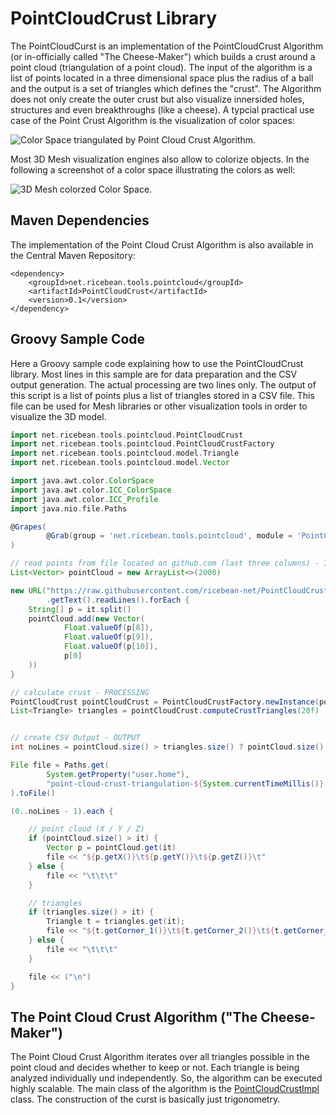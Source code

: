 # PointCloudCrust Library
The PointCloudCurst is an implementation of the PointCloudCrust Algorithm (or in-officially called "The Cheese-Maker") which builds a crust around a point cloud (triangulation of a point cloud). The input of the algorithm is a list of points located in a three dimensional space plus the radius of a ball and the output is a set of triangles which defines the "crust".
The Algorithm does not only create the outer crust but also visualize innersided holes, structures and even breakthroughs (like a cheese). A typcial practical use case of the Point Crust Algorithm is the visualization of color spaces:

![Color Space triangulated by Point Cloud Crust Algorithm.](https://github.com/ricebean-net/PointCloudCrust/blob/master/docs/point-cloud-crust-algorithm.png "Color Space triangulated by Point Cloud Crust Algorithm.")

Most 3D Mesh visualization engines also allow to colorize objects. In the following a screenshot of a color space illustrating the colors as well:

![3D Mesh colorzed Color Space.](https://github.com/ricebean-net/PointCloudCrust/blob/master/docs/colorspace.png "3D Mesh colorzed Color Space.")


## Maven Dependencies
The implementation of the Point Cloud Crust Algorithm is also available in the Central Maven Repository:
```
<dependency>
    <groupId>net.ricebean.tools.pointcloud</groupId>
    <artifactId>PointCloudCrust</artifactId>
    <version>0.1</version>
</dependency>
```

## Groovy Sample Code
Here a Groovy sample code explaining how to use the PointCloudCrust library. Most lines in this sample are for data preparation and the CSV output generation. The actual processing are two lines only.
The output of this script is a list of points plus a list of triangles stored in a CSV file. This file can be used for Mesh libraries or other visualization tools in order to visualize the 3D model.

```groovy
import net.ricebean.tools.pointcloud.PointCloudCrust
import net.ricebean.tools.pointcloud.PointCloudCrustFactory
import net.ricebean.tools.pointcloud.model.Triangle
import net.ricebean.tools.pointcloud.model.Vector

import java.awt.color.ColorSpace
import java.awt.color.ICC_ColorSpace
import java.awt.color.ICC_Profile
import java.nio.file.Paths

@Grapes(
        @Grab(group = 'net.ricebean.tools.pointcloud', module = 'PointCloudCrust', version = '0.1')
)

// read points from file located on github.com (last three columns) - INPUT
List<Vector> pointCloud = new ArrayList<>(2000)

new URL("https://raw.githubusercontent.com/ricebean-net/PointCloudCrust/master/src/test/resources/point_cloud_1.txt")
        .getText().readLines().forEach {
    String[] p = it.split()
    pointCloud.add(new Vector(
            Float.valueOf(p[8]),
            Float.valueOf(p[9]),
            Float.valueOf(p[10]),
            p[0]
    ))
}

// calculate crust - PROCESSING
PointCloudCrust pointCloudCrust = PointCloudCrustFactory.newInstance(pointCloud)
List<Triangle> triangles = pointCloudCrust.computeCrustTriangles(20f)


// create CSV Output - OUTPUT
int noLines = pointCloud.size() > triangles.size() ? pointCloud.size() : triangles.size();

File file = Paths.get(
        System.getProperty("user.home"),
        "point-cloud-crust-triangulation-${System.currentTimeMillis()}.csv"
).toFile()

(0..noLines - 1).each {

    // point cloud (X / Y / Z)
    if (pointCloud.size() > it) {
        Vector p = pointCloud.get(it)
        file << "${p.getX()}\t${p.getY()}\t${p.getZ()}\t"
    } else {
        file << "\t\t\t"
    }

    // triangles
    if (triangles.size() > it) {
        Triangle t = triangles.get(it);
        file << "${t.getCorner_1()}\t${t.getCorner_2()}\t${t.getCorner_3()}\t"
    } else {
        file << "\t\t\t"
    }

    file << ("\n")
}
```

## The Point Cloud Crust Algorithm ("The Cheese-Maker")
The Point Cloud Crust Algorithm iterates over all triangles possible in the point cloud and decides whether to keep or not. Each triangle is being analyzed individually und independently. So, the algorithm can be executed highly scalable. The main class of the algorithm is the [PointCloudCrustImpl](https://github.com/ricebean-net/PointCloudCrust/blob/master/src/main/java/net/ricebean/tools/pointcloud/PointCloudCrustImpl.java) class. The construction of the curst is basically just trigonometry.
